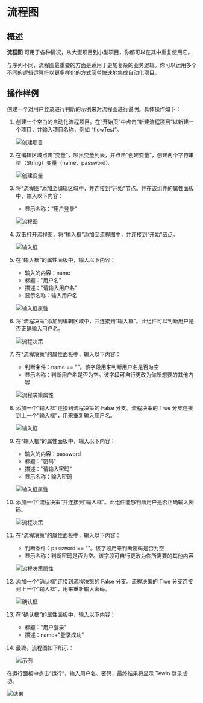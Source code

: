 # 流程图

## 概述

**流程图** 可用于各种情况，从大型项目到小型项目，你都可以在其中重复使用它。

与序列不同，流程图最重要的方面是适用于更加复杂的业务逻辑。你可以运用多个不同的逻辑运算符以更多样化的方式简单快速地集成自动化项目。

## 操作样例

创建一个对用户登录进行判断的示例来对流程图进行说明。具体操作如下：

1. 创建一个空白的自动化流程项目。在“开始页”中点击“新建流程项目”以新建一个项目，并输入项目名称，例如 “flowTest”。

    ![创建项目](https://docimages.blob.core.chinacloudapi.cn/images/Studio/typeOfWorkflow/createiteminflow20201019.png)

2. 在编辑区域点击“变量”，唤出变量列表，并点击“创建变量”，创建两个字符串型（String）变量（name、password）。

    ![创建变量](https://docimages.blob.core.chinacloudapi.cn/images/Studio/typeOfWorkflow/flow-createVariables.png)

3. 将“流程图”添加至编辑区域中，并连接到“开始”节点。并在该组件的属性面板中，输入以下内容：
     * 显示名称：“用户登录”

    ![流程图](https://docimages.blob.core.chinacloudapi.cn/images/Studio/typeOfWorkflow/flowchartinitem20201019.png)

4. 双击打开流程图，将“输入框”添加至流程图中，并连接到“开始”结点。

    ![输入框](https://docimages.blob.core.chinacloudapi.cn/images/Studio/typeOfWorkflow/inputboxinflowchart20201019.png)

5. 在“输入框”的属性面板中，输入以下内容：
    * 输入的内容：name
    * 标题："用户名"
    * 描述："请输入用户名"
    * 显示名称：输入用户名

    ![输入框属性](https://docimages.blob.core.chinacloudapi.cn/images/Studio/typeOfWorkflow/flow-input1Properties.png)

6. 将“流程决策”添加到编辑区域中，并连接到“输入框”。此组件可以判断用户是否正确输入用户名。

    ![流程决策](https://docimages.blob.core.chinacloudapi.cn/images/Studio/typeOfWorkflow/flowdecisioninflow20201019.png)

7. 在“流程决策”的属性面板中，输入以下内容：
    * 判断条件：name == ""。该字段用来判断用户名是否为空
    * 显示名称：判断用户名是否为空。该字段可自行更改为你所想要的其他内容

    ![流程决策属性](https://docimages.blob.core.chinacloudapi.cn/images/Studio/typeOfWorkflow/flow-decision1Properties.png)

8. 添加一个“输入框”连接到流程决策的 False 分支。流程决策的 True 分支连接到上一个“输入框”，用来重新输入用户名。

    ![输入框](https://docimages.blob.core.chinacloudapi.cn/images/Studio/typeOfWorkflow/inputbox2inflow20201019.png)

9. 在“输入框”的属性面板中，输入以下内容：
    * 输入的内容：password
    * 标题："密码"
    * 描述："请输入密码"
    * 显示名称：输入密码

    ![输入框属性](https://docimages.blob.core.chinacloudapi.cn/images/Studio/typeOfWorkflow/flow-input2Properties.png)

10. 添加一个“流程决策”并连接到“输入框”。此组件能够判断用户是否正确输入密码。

    ![流程决策](https://docimages.blob.core.chinacloudapi.cn/images/Studio/typeOfWorkflow/decision2inflow20201019.png)

11. 在“流程决策”的属性面板中，输入以下内容：
    * 判断条件：password == ""。该字段用来判断密码是否为空
    * 显示名称：判断密码是否为空。该字段可自行更改为你所需要的其他内容

    ![流程决策属性](https://docimages.blob.core.chinacloudapi.cn/images/Studio/typeOfWorkflow/flow-decision2Properties.png)

12. 添加一个“确认框”连接到流程决策的 False 分支。流程决策的 True 分支连接到上一个“输入框”，用来重新输入密码。

    ![确认框](https://docimages.blob.core.chinacloudapi.cn/images/Studio/typeOfWorkflow/comfirmbox2inflow20201019.png)

13. 在“确认框”的属性面板中，输入以下内容：
    * 标题："用户登录"
    * 描述：name+"登录成功"

14. 最终，流程图如下所示：

    ![示例](https://docimages.blob.core.chinacloudapi.cn/images/Studio/typeOfWorkflow/flow-example.PNG)

在运行面板中点击“运行”，输入用户名、密码，最终结果将显示 Tewin 登录成功。

 ![结果](https://docimages.blob.core.chinacloudapi.cn/images/Studio/typeOfWorkflow/loginsucess20201019.png)
